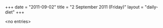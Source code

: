 +++
date = "2011-09-02"
title = "2 September 2011 (Friday)"
layout = "daily-diet"
+++

\<no entries\>